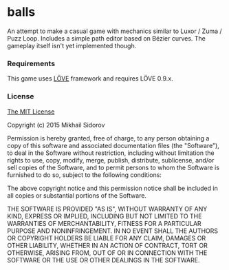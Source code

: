 # balls #

An attempt to make a casual game with mechanics similar to Luxor / Zuma / Puzz Loop. Includes a simple path editor based on Bézier curves. The gameplay itself isn't yet implemented though.

### Requirements ###

This game uses [LÖVE](https://love2d.org/) framework and requires LÖVE 0.9.x.

### License ###

[The MIT License](http://opensource.org/licenses/MIT)

Copyright (c) 2015 Mikhail Sidorov

Permission is hereby granted, free of charge, to any person obtaining a copy
of this software and associated documentation files (the "Software"), to deal
in the Software without restriction, including without limitation the rights
to use, copy, modify, merge, publish, distribute, sublicense, and/or sell
copies of the Software, and to permit persons to whom the Software is
furnished to do so, subject to the following conditions:

The above copyright notice and this permission notice shall be included in
all copies or substantial portions of the Software.

THE SOFTWARE IS PROVIDED "AS IS", WITHOUT WARRANTY OF ANY KIND, EXPRESS OR
IMPLIED, INCLUDING BUT NOT LIMITED TO THE WARRANTIES OF MERCHANTABILITY,
FITNESS FOR A PARTICULAR PURPOSE AND NONINFRINGEMENT. IN NO EVENT SHALL THE
AUTHORS OR COPYRIGHT HOLDERS BE LIABLE FOR ANY CLAIM, DAMAGES OR OTHER
LIABILITY, WHETHER IN AN ACTION OF CONTRACT, TORT OR OTHERWISE, ARISING FROM,
OUT OF OR IN CONNECTION WITH THE SOFTWARE OR THE USE OR OTHER DEALINGS IN
THE SOFTWARE.